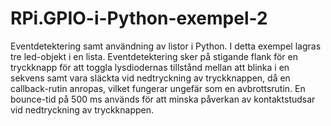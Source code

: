 # RPi.GPIO-i-Python-exempel-2
Eventdetektering samt användning av listor i Python.
I detta exempel lagras tre led-objekt i en lista. Eventdetektering sker på stigande flank för en tryckknapp för att toggla lysdiodernas tillstånd mellan
att blinka i en sekvens samt vara släckta vid nedtryckning av tryckknappen, då en callback-rutin anropas, vilket fungerar ungefär som en avbrottsrutin.
En bounce-tid på 500 ms används för att minska påverkan av kontaktstudsar vid nedtryckning av tryckknappen.
